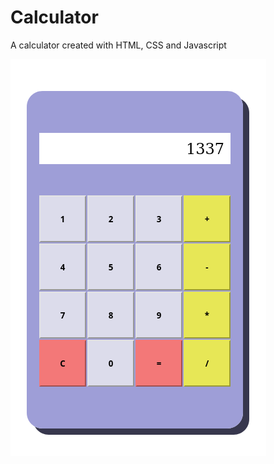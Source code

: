 # Calculator

A calculator created with HTML, CSS and Javascript

![Site Image](https://github.com/zanmdev/Calculator/blob/main/page.png)
